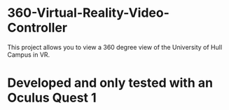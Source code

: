 # 360-Virtual-Reality-Video-Controller

This project allows you to view a 360 degree view of the University of Hull Campus in VR.

# Developed and only tested with an Oculus Quest 1
